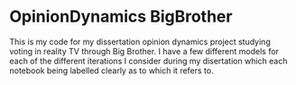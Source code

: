 # OpinionDynamics BigBrother
This is my code for my dissertation opinion dynamics project studying voting in reality TV through Big Brother.
I have a few different models for each of the different iterations I consider during my disertation which each notebook being labelled clearly as to which it refers to.

